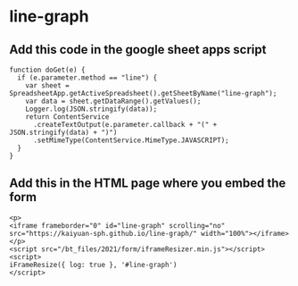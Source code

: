 # line-graph
## Add this code in the google sheet apps script 

```
function doGet(e) {
  if (e.parameter.method == "line") { 
    var sheet = SpreadsheetApp.getActiveSpreadsheet().getSheetByName("line-graph");
    var data = sheet.getDataRange().getValues();
    Logger.log(JSON.stringify(data));
    return ContentService
      .createTextOutput(e.parameter.callback + "(" + JSON.stringify(data) + ")")
      .setMimeType(ContentService.MimeType.JAVASCRIPT);
  }
}
```

  ## Add this in the HTML page where you embed the form
  ```
<p>
  <iframe frameborder="0" id="line-graph" scrolling="no" src="https://kaiyuan-sph.github.io/line-graph/" width="100%"></iframe>
</p>
<script src="/bt_files/2021/form/iframeResizer.min.js"></script>
<script>
  iFrameResize({ log: true }, '#line-graph')
</script>
  ```
